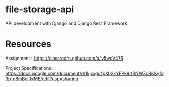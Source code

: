 # file-storage-api

API development with Django and Django Rest Framework

# Resources

Assignment : https://classroom.github.com/a/v5woV476

Project Specifications : https://docs.google.com/document/d/1kjxxgufpX02kYFPk9rtBYWZcRKKyfd3p-n8mBcjJxME/edit?usp=sharing
